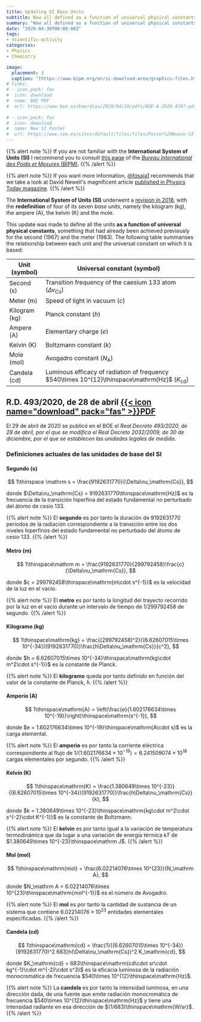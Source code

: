```yaml
---
title: Updating SI Base Units
subtitle: Now all defined as a function of universal physical constants
summary: "Now all defined as a function of universal physical constants."
date: "2020-04-30T00:00:00Z"
tags:
- scientific-activity
categories:
- Physics
- Chemistry

image:
  placement: 3
  caption: "[https://www.bipm.org/en/si-download-area/graphics-files.html#](https://www.bipm.org/en/si-download-area/graphics-files.html#)"
# links:
# - icon_pack: fas
#  icon: download
#  name: BOE PDF
#  url: https://www.boe.es/boe/dias/2020/04/29/pdfs/BOE-A-2020-4707.pdf
  
# - icon_pack: fas
#  icon: download
#  name: New SI Poster
#  url: https://www.cem.es/sites/default/files/files/Poster%20Nuevo-SI.pdf
---
```


{{% alert note %}}
If you are not familiar with the **International System of Units (SI)** I recommend you to consult [this page](https://www.bipm.org/en/measurement-units/) of the [_Bureau International des Poids et Mesures_ (BIPM)](https://www.bipm.org/en/about-us/).
{{% /alert %}}

{{% alert note %}}
If you want more information, [@fqsaja1](https://twitter.com/fqsaja1/status/1255585201482317830?s=20) recommends that we take a look at David Newell's magnificent article [published in Physics Today magazine](https://physicstoday.scitation.org/doi/10.1063/PT.3.2448).
{{% /alert %}}

The **International System of Units (SI)** underwent a [revision in 2018](https://www.bipm.org/en/measurement-units/#cgpm-2018), with the **redefinition** of four of its seven _base units_, namely the kilogram (kg), the ampere (A), the kelvin (K) and the mole.

This update was made to define all the units **as a function of universal physical constants**, something that had already been achieved previously for the second (1967) and the meter (1983). The following table summarises the relationship between each unit and the universal constant on which it is based:

| Unit (symbol) | Universal constant (symbol)                                             |
| ---------------- | ------------------------------------------------------------------------- |
| Second (s)      | Transition frequency of the caesium 133 atom ($\Delta\nu_\mathrm{Cs}$) |
| Meter (m)        | Speed of light in vacuum ($c$)                                     |
| Kilogram (kg)   | Planck constant ($h$)                                                 |
| Ampere (A)      | Elementary charge ($e$)                                                     |
| Kelvin (K)       | Boltzmann constant ($k$)                                              |
| Mole (mol)        | Avogadro constant ($N_\mathrm A$)                                        |
| Candela (cd)     | Luminous efficacy of radiation of frequency $540\times 10^{12}\thinspace\mathrm{Hz}$ ($K_\mathrm{cd}$) |

## R.D. 493/2020, de 28 de abril [{{< icon name="download" pack="fas" >}}PDF](https://www.boe.es/boe/dias/2020/04/29/pdfs/BOE-A-2020-4707.pdf)

El 29 de abril de 2020 se publicó en el BOE el _Real Decreto 493/2020, de 28 de abril, por el que se modifica el Real Decreto 2032/2009, de 30 de diciembre, por el que se establecen las unidades legales de medida_.

### Definiciones actuales de las unidades de base del SI

#### Segundo (s)

$$
1\thinspace \mathrm s = \frac{9192631770}{\Delta\nu_\mathrm{Cs}},
$$

donde $\Delta\nu_\mathrm{Cs} = 9192631770\thinspace\mathrm{Hz}$ es la frecuencia de la transición hiperfina del estado fundamental no perturbado del átomo de cesio 133.

{{% alert note %}}
El **segundo** es por tanto la duración de 9192631770 periodos de la radiación correspondiente a la transición entre los dos niveles hiperfinos del estado fundamental no perturbado del átomo de cesio 133.
{{% /alert %}}

#### Metro (m)
$$
1\thinspace\mathrm m = \frac{9192631770}{299792458}\frac{c}{\Delta\nu_\mathrm{Cs}},
$$

donde $c = 299792458\thinspace\mathrm{m\cdot s^{-1}}$ es la velocidad de la luz en el vacío.

{{% alert note %}}
El **metro** es por tanto la longitud del trayecto recorrido por la luz en el vacío durante un intervalo de tiempo de 1/299792458 de segundo.
{{% /alert %}}

#### Kilogramo (kg)
$$
1\thinspace\mathrm{kg} = \frac{(299792458)^2}{(6.62607015\times 10^{-34})(9192631770)}\frac{h\Delta\nu_\mathrm{Cs}}{c^2},
$$

donde $h = 6.62607015\times 10^{-34}\thinspace\mathrm{kg\cdot m^2\cdot s^{-1}}$ es la constante de Planck.

{{% alert note %}}
El **kilogramo** queda por tanto definido en función del valor de la constante de Planck, $h$.
{{% /alert %}}

#### Amperio (A)
$$
1\thinspace\mathrm{A} = \left(\frac{e}{1.602176634\times 10^{-19}}\right)\thinspace\mathrm{s^{-1}},
$$

donde $e = 1.602176634\times 10^{-19}\thinspace\mathrm{A\cdot s}$ es la carga elemental.

{{% alert note %}}
El **amperio** es por tanto la corriente eléctrica correspondiente al flujo de $1/(1.602176634\times 10^{-19}) = 6.241509074\times 10^{18}$ cargas elementales por segundo.
{{% /alert %}}

#### Kelvin (K)
$$
1\thinspace\mathrm{K} = \frac{1.380649\times 10^{-23}}{(6.62607015\times 10^{-34})(9192631770)}\frac{h\Delta\nu_\mathrm{Cs}}{k},
$$

donde $k = 1.380649\times 10^{-23}\thinspace\mathrm{kg\cdot m^2\cdot s^{-2}\cdot K^{-1}}$ es la constante de Boltzmann.

{{% alert note %}}
El **kelvin** es por tanto igual a la variación de temperatura termodinámica que da lugar a una variación de energía térmica $kT$ de $1.380649\times 10^{-23}\thinspace\mathrm J$.
{{% /alert %}}

#### Mol (mol)
$$
1\thinspace\mathrm{mol} = \frac{6.02214076\times 10^{23}}{N_\mathrm A},
$$

donde $N_\mathrm A = 6.02214076\times 10^{23}\thinspace\mathrm{mol^{-1}}$ es el número de Avogadro.

{{% alert note %}}
El **mol** es por tanto la cantidad de sustancia de un sistema que contiene $6.02214076\times 10^{23}$ entidades elementales especificadas.
{{% /alert %}}

#### Candela (cd)
$$
1\thinspace\mathrm{cd} = \frac{1}{(6.62607015\times 10^{-34})(9192631770)^2 683}h(\Delta\nu_\mathrm{Cs})^2 K_\mathrm{cd},
$$

donde $K_\mathrm{cd} = 683\thinspace\mathrm{cd\cdot sr\cdot kg^{-1}\cdot m^{-2}\cdot s^3}$ es la eficacia luminosa de la radiación monocromática de frecuencia $540\times 10^{12}\thinspace\mathrm{Hz}$.

{{% alert note %}}
La **candela** es por tanto la intensidad luminosa, en una dirección dada, de una fuente que emite radiación monocromática de frecuencia $540\times 10^{12}\thinspace\mathrm{Hz}$ y tiene una intensidad radiante en esa dirección de $(1/683)\thinspace\mathrm{W/sr}$.
{{% /alert %}}